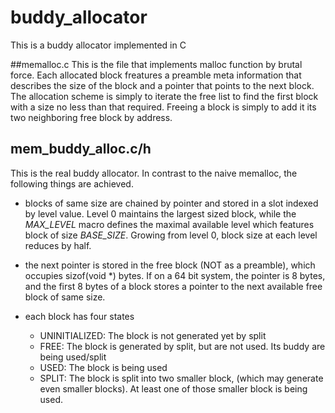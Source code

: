 # buddy_allocator
This is a buddy allocator implemented in C

##memalloc.c
This is the file that implements malloc function by brutal force. Each
allocated block freatures a preamble meta information that describes the size
of the block and a pointer that points to the next block. The allocation scheme
is simply to iterate the free list to find the first block with a size no less
than that required. Freeing a block is simply to add it its two neighboring
free block by address.

## mem_buddy_alloc.c/h
This is the real buddy allocator. In contrast to the naive memalloc, the
following things are achieved. 

+ blocks of same size are chained by pointer and stored in a slot indexed by
level value. Level 0 maintains the largest sized block, while the
<em>MAX_LEVEL</em>
macro defines the maximal available level which features block of size
<em>BASE_SIZE</em>. Growing from level 0, block size at each level reduces by half.

* the next pointer is stored in the free block (NOT as a preamble), which occupies sizof(void *)
bytes. If on a 64 bit system, the pointer is 8 bytes, and the first 8 bytes of
a block stores a pointer to the next available free block of same size. 

* each block has four states 
    * UNINITIALIZED: The block is not generated yet by split
    * FREE: The block is generated by split, but are not used. Its buddy are being used/split
    * USED: The block is being used
    * SPLIT: The block is split into two smaller block, (which may generate even smaller blocks). At least one of those smaller block is being used.
